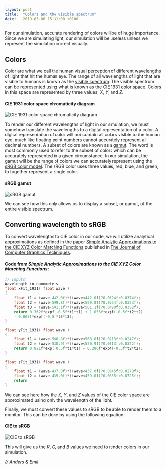 ```yaml
---
layout: post
title:  "Colors and the visible spectrum"
date:   2019-03-06 15:31:00 +0100
---
```


For our simulation, accurate rendering of colors will be of huge importance.
Since we are simulating light, our simulation will be useless unless we represent the simulation correct visually.

## Colors

Color are what we call the human visual perception of different wavelengths of light that hit the human eye. The range of all wavelengths of light that are visible to humans is known as the [visible spectrum](https://en.wikipedia.org/wiki/Visible_spectrum). The visible spectrum can be represented using what is known as the [CIE 1931 color space](https://en.wikipedia.org/wiki/CIE_1931_color_space). Colors in this space are represented by three values, *X*, *Y*, and *Z*.

#### CIE 1931 color space chromaticity diagram
![CIE 1931 color space chromaticity diagram](/Darkside/assets/CIE1931xy.png)

To render our different wavelengths of light in our simulation, we must somehow translate the wavelengths to a digital representation of a color. A digital representation of color will not contain all colors visible to the human eye, much like floating point numbers cannot accurately represent all decimal numbers. A subset of colors are known as a [gamut](https://en.wikipedia.org/wiki/Gamut). The word is most commonly used to refer to the subset of colors which can be accurately represented in a given circumstance. In our simulation, the gamut will be the range of colors we can accurately represent using the [sRGB color model](https://en.wikipedia.org/wiki/RGB_color_model). The sRGB color uses three values, red, blue, and green, to together represent a single color.

#### sRGB gamut
![sRGB gamut](/Darkside/assets/sRGBgamut.png)

We can see how this only allows us to display a subset, or gamut, of the entire visible spectrum.

## Converting wavelength to sRGB

To convert wavelengths to CIE color in our code, we will utilize analytical  approximations as defined in the paper [Simple Analytic Approximations to the CIE XYZ Color Matching Functions](http://jcgt.org/published/0002/02/01/) published in [The Journal of Computer Graphics Techniques](http://jcgt.org/).

#### Code from *Simple Analytic Approximations to the CIE XYZ Color Matching Functions*:
```c
// Inputs:
Wavelength in nanometers
float xFit_1931( float wave )
{
    float t1 = (wave-442.0f)*((wave<442.0f)?0.0624f:0.0374f);
    float t2 = (wave-599.8f)*((wave<599.8f)?0.0264f:0.0323f);
    float t3 = (wave-501.1f)*((wave<501.1f)?0.0490f:0.0382f);
    return 0.362f*expf(-0.5f*t1*t1) + 1.056f*expf(-0.5f*t2*t2)
    - 0.065f*expf(-0.5f*t3*t3);
}

float yFit_1931( float wave )
{
    float t1 = (wave-568.8f)*((wave<568.8f)?0.0213f:0.0247f);
    float t2 = (wave-530.9f)*((wave<530.9f)?0.0613f:0.0322f);
    return 0.821f*exp(-0.5f*t1*t1) + 0.286f*expf(-0.5f*t2*t2);
}

float zFit_1931( float wave )
{
    float t1 = (wave-437.0f)*((wave<437.0f)?0.0845f:0.0278f);
    float t2 = (wave-459.0f)*((wave<459.0f)?0.0385f:0.0725f);
    return
}
```

We can see here how the *X*, *Y*, and *Z* values of the CIE color space are approximated using only the wavelength of the light.

Finally, we must convert these values to sRGB to be able to render them to a monitor. This can be done by using the following equation:

#### CIE to sRGB
![CIE to sRGB](/Darkside/assets/cietosrgb.svg)

This will give us the *R*, *G*, and *B* values we need to render colors in our simulation.

*// Anders & Emil*
